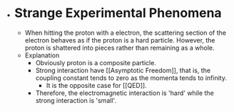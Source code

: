 - # Strange Experimental Phenomena
	- When hitting the proton with a electron, the scattering section of the electron behaves as if the proton is a hard particle. However, the proton is shattered into pieces rather than remaining as a whole.
	- Explanation
		- Obviously proton is a composite particle.
		- Strong interaction have [[Asymptotic Freedom]], that is, the coupling constant tends to zero as the momenta tends to infinity.
			- It is the opposite case for [[QED]].
		- Therefore, the electromagnetic interaction is 'hard' while the strong interaction is 'small'.